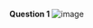 **Question 1**
![image](./images/https://raw.githubusercontent.com/IUTInfoMontpSete-M3105/td1-matthias-goupil/main/uml/images/Q1-Diagramme%20de%20cas%20d'utlisation.png)
